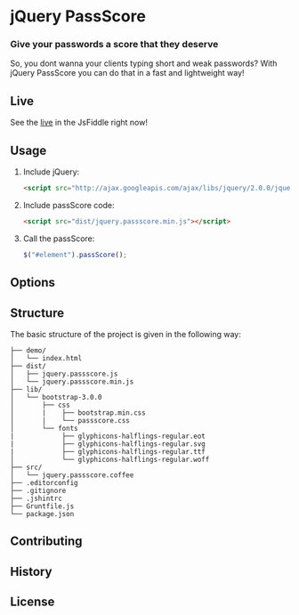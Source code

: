 # jQuery PassScore

### Give your passwords a score that they deserve

So, you dont wanna your clients typing short and weak passwords? With jQuery PassScore you can do that in a fast and lightweight way! 

## Live

See the [live] in the JsFiddle right now!

[live]: http://jsfiddle.net/h6Ezt/ "live preview"

## Usage

1. Include jQuery:

	```html
	<script src="http://ajax.googleapis.com/ajax/libs/jquery/2.0.0/jquery.min.js"></script>
	```

2. Include passScore code:

	```html
	<script src="dist/jquery.passscore.min.js"></script>
	```

3. Call the passScore:

	```javascript
	$("#element").passScore();
	```

## Options

## Structure

The basic structure of the project is given in the following way:

```
├── demo/
│   └── index.html
├── dist/
│   ├── jquery.passscore.js
│   └── jquery.passscore.min.js
├── lib/
│   └── bootstrap-3.0.0
│       ├── css
│       |    ├── bootstrap.min.css
│       |    └── passscore.css
│       └── fonts
|            ├── glyphicons-halflings-regular.eot
|            ├── glyphicons-halflings-regular.svg
|            ├── glyphicons-halflings-regular.ttf
│            └── glyphicons-halflings-regular.woff
├── src/
│   └── jquery.passscore.coffee
├── .editorconfig
├── .gitignore
├── .jshintrc
├── Gruntfile.js
└── package.json
```

## Contributing

## History

## License
